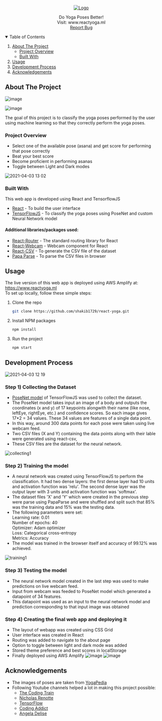 <!-- PROJECT LOGO -->
<br />
<p align="center">
  <a href="https://github.com/othneildrew/Best-README-Template">
    <img src="https://user-images.githubusercontent.com/39847281/113415422-cdd04a00-93dc-11eb-8eef-49aeb116f02e.png" alt="Logo">
  </a>
  <p align="center">
    Do Yoga Poses Better!
    <br />
    Visit:  www.reactyoga.ml
    <br />
    <!-- <a href="/">View Demo</a>
    · -->
    <a href="https://github.com/shakib1729/react-yoga/issues">Report Bug</a>
  
  </p>
</p>

<!-- TABLE OF CONTENTS -->
<details open="open">
  <summary>Table of Contents</summary>
  <ol>
    <li>
      <a href="#about-the-project">About The Project</a>   
      <ul>
        <li><a href="#project-overview">Project Overview</a></li>
        <li><a href="#built-with">Built With</a></li>
      </ul>
    </li>
    <li>
      <a href="#usage">Usage</a>
    </li>
    <li><a href="#development-process">Development Process</a></li>
    <li><a href="#acknowledgements">Acknowledgements</a></li>
  </ol>
</details>

## About The Project

![image](https://user-images.githubusercontent.com/39847281/113415962-eab94d00-93dd-11eb-88ea-bc7cb9661d77.png)

![image](https://user-images.githubusercontent.com/39847281/113420276-a9796b00-93e6-11eb-978b-15e8b47d7c0c.png)

The goal of this project is to classify the yoga poses performed by the user using machine learning so that they correctly perform the yoga poses.

### Project Overview

- Select one of the available pose (asana) and get score for performing that pose correctly
- Beat your best score
- Become proficient in performing asanas
- Toggle between Light and Dark modes

![2021-04-03 13 02](https://user-images.githubusercontent.com/39847281/113472135-839fa500-947e-11eb-8e0c-a38a8f721f6f.jpg)

### Built With

This web app is developed using React and TensorflowJS

- [React](https://reactjs.org/) - To build the user interface
- [TensorFlowJS](https://www.tensorflow.org/js) - To classify the yoga poses using PoseNet and custom Neural Network model

#### Additional libraries/packages used:

- [React-Router](https://reactrouter.com/) - The standard routing library for React
- [React-Webcam](https://github.com/mozmorris/react-webcam) - Webcam component for React
- [React-CSV](https://github.com/react-csv/react-csv) - To generate the CSV file of the dataset
- [Papa Parse](https://www.papaparse.com/) - To parse the CSV files in browser

## Usage

The live version of this web app is deployed using AWS Amplify at: https://www.reactyoga.ml
<br />
To set up locally, follow these simple steps:

1. Clone the repo
   ```sh
   git clone https://github.com/shakib1729/react-yoga.git
   ```
2. Install NPM packages
   ```sh
   npm install
   ```
3. Run the project
   ```sh
   npm start
   ```

## Development Process

![2021-04-03 12 19](https://user-images.githubusercontent.com/39847281/113472095-489d7180-947e-11eb-92df-6e9359f5c667.jpg)

### Step 1) Collecting the Dataset

- [PoseNet model](https://github.com/tensorflow/tfjs-models/tree/master/posenet) of TensorFlowJS was used to collect the dataset.
- The PoseNet model takes input an image of a body and outputs the coordinates (x and y) of 17 keypoints alongwith their name (like nose, leftEye, rightEye, etc.) and confidence scores. So each image gives 17\*2 = 34 values. These 34 values are features of a single data point.
- In this way, around 300 data points for each pose were taken using live webcam feed.
- Two CSV files (X and Y) containing the data points along with their lable were generated using react-csv,
- These CSV files are the dataset for the neural network.

![collecting1](https://user-images.githubusercontent.com/39847281/113425697-f7df3780-93ef-11eb-8bc5-e4c46af95a94.png)

### Step 2) Training the model

- A neural network was created using TensorFlowJS to perform the classification. It had two dense layers: the first dense layer had 10 units and activation function was 'relu'. The second dense layer was the output layer with 3 units and activation function was 'softmax'.
- The dataset files 'X' and 'Y' which were created in the previous step were parse using PapaParse and were shuffled and split such that 85% was the training data and 15% was the testing data.
- The following parameters were set: <br />
  Learning rate: 0.01 <br/>
  Number of epochs: 40 <br/>
  Optimizer: Adam optimizer <br/>
  Loss: Categorical cross-entropy <br/>
  Metrics: Accuracy <br/>
- The model was trained in the browser itself and accuracy of 99.12% was achieved.

![training1](https://user-images.githubusercontent.com/39847281/113425764-11807f00-93f0-11eb-9e0e-d8ee5e09bb41.png)

### Step 3) Testing the model

- The neural network model created in the last step was used to make predictions on live webcam feed.
- Input from webcam was feeded to PoseNet model which generated a datapoint of 34 features.
- This datapoint was used as an input to the neural network model and prediction corresponding to that input image was obtained

### Step 4) Creating the final web app and deploying it

- The layout of webapp was created using CSS Grid
- User interface was created in React
- Routing was added to navigate to the about page
- Option to toggle between light and dark mode was added
- Stored theme preference and best scores in localStorage
- Finally deployed using AWS Amplify
  ![image](https://user-images.githubusercontent.com/39847281/113433029-121f1280-93fc-11eb-8b5b-4a18526dfb42.png)
  ![image](https://user-images.githubusercontent.com/39847281/113472160-b9dd2480-947e-11eb-9ccd-48c82e3594ae.png)

## Acknowledgements

- The images of poses are taken from [YogaPedia](https://www.yogapedia.com/)
- Following Youtube channels helped a lot in making this project possible:
  - [The Coding Train](https://www.youtube.com/c/TheCodingTrain)
  - [Nicholas Renotte](https://www.youtube.com/channel/UCHXa4OpASJEwrHrLeIzw7Yg)
  - [TensorFlow](https://www.youtube.com/channel/UC0rqucBdTuFTjJiefW5t-IQ)
  - [Coding Addict](https://www.youtube.com/channel/UCMZFwxv5l-XtKi693qMJptA)
  - [Angela Delise](https://www.youtube.com/channel/UC_TjoSnaI3CTgIgmSn3rruA)
